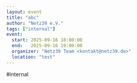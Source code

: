 ```yaml
---
layout: event
title: "abc"
author: "Netz39 e.V." 
tags: ["internal"]
event:
  start: 2025-09-16 18:00:00 
  end:   2025-09-16 19:00:00 
  organizer: "Netz39 Team <kontakt@netz39.de>" 
  location: "test"
---
```

#internal
<!-- event imported from discord manual changes may be overwritten -->